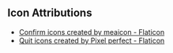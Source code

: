 ## Icon Attributions

- [Confirm icons created by meaicon - Flaticon](https://www.flaticon.com/free-icons/confirm)
- [Quit icons created by Pixel perfect - Flaticon](https://www.flaticon.com/free-icons/quit)
